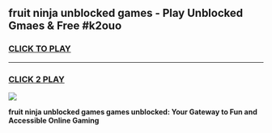 
## fruit ninja unblocked games - Play Unblocked Gmaes & Free #k2ouo
<h3>
<a href="https://news.freeplayer.one?title=fruit_ninja_unblocked_games&ref=26F">CLICK TO PLAY</a></h3>
<hr>

<h3>
<a href="https://news.freeplayer.one?title=fruit_ninja_unblocked_games&ref=26F">CLICK 2 PLAY</a>
  
</h3>

<a href="https://news.freeplayer.one?title=fruit_ninja_unblocked_games&ref=26F/"><img src="https://clearcache.store/games.png"></a>


**fruit ninja unblocked games games unblocked: Your Gateway to Fun and Accessible Online Gaming**
